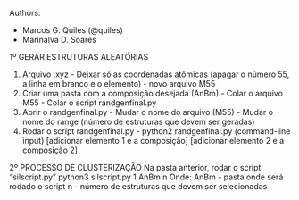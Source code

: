 Authors: 
  - Marcos G. Quiles (@quiles) 
  - Marinalva D. Soares

1º GERAR ESTRUTURAS ALEATÓRIAS
  1. Arquivo .xyz
    - Deixar só as coordenadas atômicas (apagar o número 55, a linha em branco e o elemento)
    - novo arquivo M55
  2. Criar uma pasta com a composição desejada (AnBm)
    - Colar o arquivo M55
    - Colar o script randgenfinal.py
  3. Abrir o randgenfinal.py
    - Mudar o nome do arquivo (M55)
    - Mudar o nome do range (número de estruturas que devem ser geradas)
  4. Rodar o script randgenfinal.py
    - python2 randgenfinal.py
        (command-line input) \[adicionar elemento 1 e a composição\] \[adicionar elemento 2 e a composição 2\]

2º PROCESSO DE CLUSTERIZAÇÃO
  Na pasta anterior, rodar o script “silscript.py”
    python3 silscript.py 1 AnBm n
  Onde:
    AnBm - pasta onde será rodado o script
    n - número de estruturas que devem ser selecionadas
